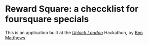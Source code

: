 # Reward Square: a checcklist for foursquare specials

This is an application built at the
[*Unlock London*](http://generalassembly.org/unlocklondon/)
Hackathon, by [Ben Matthews](http://twitter.com/benrmatthews/).